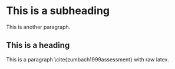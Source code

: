 
This is a subheading
===================

This is another paragraph.

This is a heading
-----------------

This is a paragraph \cite{zumbach1999assessment} with raw latex.
